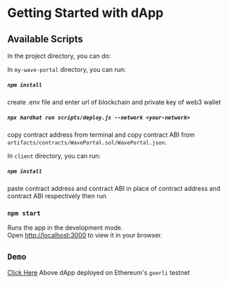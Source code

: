# Getting Started with dApp

## Available Scripts

In the project directory, you can do:

In `my-wave-portal` directory, you can run: 
##### `npm install`
create .env file and enter url of blockchain and private key of web3 wallet
##### `npx hardhat run scripts/deploy.js --network <your-network>`
copy contract address from terminal and copy contract ABI from `artifacts/contracts/WavePortal.sol/WavePortal.json`.

In `client` directory, you can run: 
##### `npm install`
paste contract address and contract ABI in place of contract address and contract ABI respectively then run

### `npm start`

Runs the app in the development mode.\
Open [http://localhost:3000](http://localhost:3000) to view it in your browser.

## `Demo`
[Click Here](https://farzigalib-dapp.netlify.app/)
Above dApp deployed on Ethereum's `goerli` testnet 
